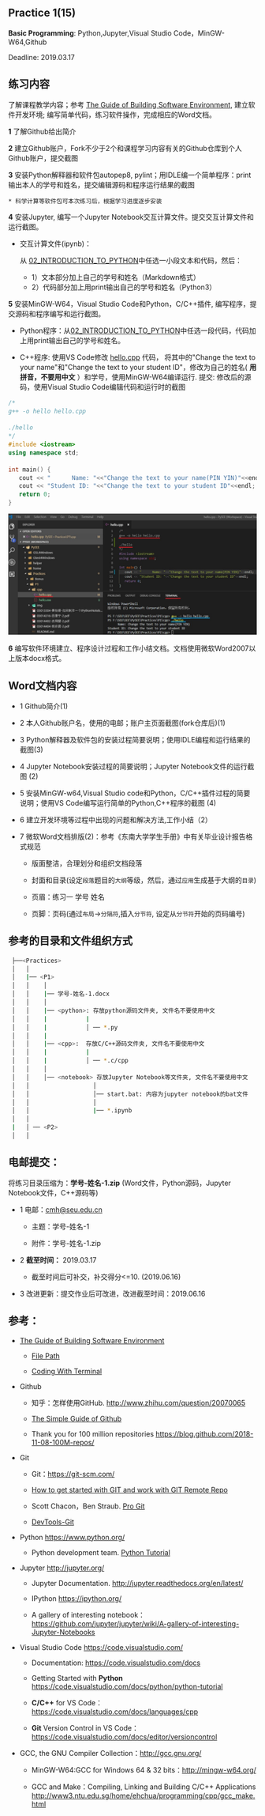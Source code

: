 ## Practice 1(15)

**Basic Programming**: Python,Jupyter,Visual Studio Code，MinGW-W64,Github

Deadline: 2019.03.17

## 练习内容

了解课程教学内容；参考 [The Guide of Building Software Environment](https://github.com/PySEE/home/tree/S2019/guide/BuildingSoftwareEnvironment.md), 建立软件开发环境; 编写简单代码，练习软件操作，完成相应的Word文档。

**1** 了解Github给出简介

**2** 建立Github账户，Fork不少于2个和课程学习内容有关的Github仓库到个人Github账户，提交截图

**3** 安装Python解释器和软件包autopep8, pylint；用IDLE编一个简单程序：print输出本人的学号和姓名，提交编辑源码和程序运行结果的截图

    * 科学计算等软件包可本次练习后，根据学习进度逐步安装  

**4** 安装Jupyter, 编写一个Jupyter Notebook交互计算文件。提交交互计算文件和运行截图。
   
* 交互计算文件(ipynb)：
  
   从 [02_INTRODUCTION_TO_PYTHON](http://nbviewer.jupyter.org/github/PySEE/home/blob/S2019/notebook/Unit1-2-02_INTRODUCTION_TO_PYTHON.ipynb)中任选一小段文本和代码，然后： 
   
     * 1）文本部分加上自己的学号和姓名（Markdown格式）
     * 2）代码部分加上用print输出自己的学号和姓名（Python3）

**5** 安装MinGW-W64，Visual Studio Code和Python，C/C++插件, 编写程序，提交源码和程序编写和运行截图。
   
* Python程序：从[02_INTRODUCTION_TO_PYTHON](http://nbviewer.jupyter.org/github/PySEE/home/blob/S2019/notebook/Unit1-2-02_INTRODUCTION_TO_PYTHON.ipynb)中任选一段代码，代码加上用print输出自己的学号和姓名。

* C++程序: 使用VS Code修改 [hello.cpp](./cpp/hello.cpp) 代码， 将其中的"Change the text to your name"和"Change the text to your student ID"，修改为自己的姓名( **用拼音，不要用中文** ）和学号，使用MinGW-W64编译运行. 提交: 修改后的源码，使用Visual Studio Code编辑代码和运行时的截图

```cpp 
/*
g++ -o hello hello.cpp

./hello
*/
#include <iostream>
using namespace std;
 
int main() {
   cout << "      Name: "<<"Change the text to your name(PIN YIN)"<<endl;
   cout << "Student ID: "<<"Change the text to your student ID"<<endl;
   return 0;
}
```

![vscode-gcc](./img/vscode-gcc.jpg)


**6** 编写软件环境建立、程序设计过程和工作小结文档。文档使用微软Word2007以上版本docx格式。

## Word文档内容

  * 1 Github简介(1)
   
  * 2 本人Github账户名，使用的电邮；账户主页面截图(fork仓库后)(1)
  
  * 3 Python解释器及软件包的安装过程简要说明；使用IDLE编程和运行结果的截图(3)
  
  * 4 Jupyter Notebook安装过程的简要说明；Jupyter Notebook文件的运行截图 (2)

  * 5 安装MinGW-w64,Visual Studio code和Python，C/C++插件过程的简要说明；使用VS Code编写运行简单的Python,C++程序的截图 (4)
  
  * 6 建立开发环境等过程中出现的问题和解决方法,工作小结（2）

  * 7 微软Word文档排版(2)：参考《东南大学学生手册》中有关毕业设计报告格式规范
      
      * 版面整洁，合理划分和组织文档段落
      
      * 封面和目录(设定`段落`题目的`大纲`等级，然后，通过`应用`生成基于大纲的`目录`)
      
      * 页眉：练习一  学号 姓名
      
      * 页脚：页码(通过`布局`->`分隔符`,插入`分节符`, 设定从`分节符`开始的页码编号)

## 参考的目录和文件组织方式

```bash
 ├──<Practices>
 │   │ 
 │   |── <P1>
 │   │    │ 
 │   │    |── 学号-姓名-1.docx
 │   │    │ 
 │   │    |── <python>: 存放python源码文件夹, 文件名不要使用中文
 │   │    |           |
 │   │    |           │ ── *.py
 │   │    |
 │   │    |── <cpp>:  存放C/C++源码文件夹, 文件名不要使用中文
 │   │    |           |
 │   │    |           │ ── *.c/cpp
 │   │    │ 
 │   │    │── <notebook> 存放Jupyter Notebook等文件夹, 文件名不要使用中文
 │   │                  │
 │   │                  │── start.bat: 内容为jupyter notebook的bat文件 
 │   │                  │     
 │   │                  |── *.ipynb
 │   │
 |   │ ── <P2>
 │   │ 
```

## 电邮提交：

将练习目录压缩为：**学号-姓名-1.zip** (Word文件，Python源码，Jupyter Notebook文件，C++源码等)

* 1 电邮：cmh@seu.edu.cn

  * 主题：学号-姓名-1
  
  * 附件：学号-姓名-1.zip

* 2 **截至时间：** 2019.03.17

  * 截至时间后可补交，补交得分<=10. (2019.06.16)

* 3 改进更新：提交作业后可改进，改进截至时间：2019.06.16

## 参考：

* [The Guide of Building Software Environment](https://github.com/PySEE/home/tree/S2019/guide/BuildingSoftwareEnvironment.md) 

  * [File Path](https://github.com/PySEE/home/tree/S2019/guide/FilePath(Chinese).md) 

  * [Coding With Terminal](.https://github.com/PySEE/home/tree/S2019/guide/CodingWithTerminal.md/)

* Github
 
  * 知乎：怎样使用GitHub. http://www.zhihu.com/question/20070065

  * [The Simple Guide of Github](https://github.com/PySEE/home/blob/S2019/guide/TheSimpleGuide2Github.md)

  * Thank you for 100 million repositories https://blog.github.com/2018-11-08-100M-repos/
    
* Git
   
   * Git：https://git-scm.com/

   * [How to get started with GIT and work with GIT Remote Repo](http://www3.ntu.edu.sg/home/ehchua/programming/howto/Git_HowTo.html)

   * Scott Chacon，Ben Straub. [Pro Git](https://git-scm.com/book/en/v2/Getting-Started-About-Version-Control)

   * [DevTools-Git](http://nbviewer.jupyter.org/github/PySEE/home/blob/S2019/notebook/Unit7-5-DevTools-Git.ipynb)

* Python https://www.python.org/

   * Python development team. [Python Tutorial](https://docs.python.org/tutorial/index.html)

* Jupyter  http://jupyter.org/
    
    * Jupyter Documentation. http://jupyter.readthedocs.org/en/latest/
    
    * IPython https://ipython.org/
    
    * A gallery of interesting notebook： https://github.com/jupyter/jupyter/wiki/A-gallery-of-interesting-Jupyter-Notebooks

* Visual Studio Code  https://code.visualstudio.com/
  
   * Documentation: https://code.visualstudio.com/docs

   * Getting Started with **Python** https://code.visualstudio.com/docs/python/python-tutorial

   * **C/C++** for VS Code： https://code.visualstudio.com/docs/languages/cpp

   * **Git** Version Control in VS Code：https://code.visualstudio.com/docs/editor/versioncontrol

* GCC, the GNU Compiler Collection：http://gcc.gnu.org/

   * MinGW-W64:GCC for Windows 64 & 32 bits：http://mingw-w64.org/

   * GCC and Make：Compiling, Linking and Building C/C++ Applications http://www3.ntu.edu.sg/home/ehchua/programming/cpp/gcc_make.html

